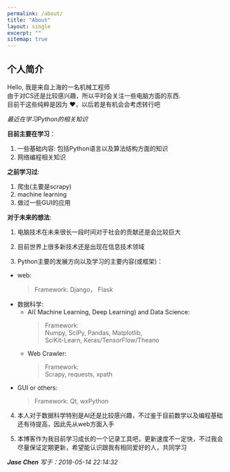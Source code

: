 ```yaml
---
permalink: /about/  
title: "About"
layout: single
excerpt: ""
sitemap: true
---
```



## 个人简介

Hello, 我是来自上海的一名机械工程师  
由于对CS还是比较感兴趣，所以平时会关注一些电脑方面的东西.  
目前干这些纯粹是因为 :heart:，以后若是有机会会考虑转行吧

*最近在学习Python的相关知识*  

**目前主要在学习**：  
1. 一些基础内容: 包括Python语言以及算法结构方面的知识  
2. 网络编程相关知识  

**之前学习过**:  
1. 爬虫(主要是scrapy)  
2. machine learning  
3. 做过一些GUI的应用  

**对于未来的想法**:  
1. 电脑技术在未来很长一段时间对于社会的贡献还是会比较巨大  

2. 目前世界上很多新技术还是出现在信息技术领域  

3. Python主要的发展方向以及学习的主要内容(或框架)：
  * web:   
  	> Framework:  Django， Flask  
  * 数据科学: 
  	* AI( Machine Learning, Deep Learning) and Data Science:  
  		> Framework:  
  		> Numpy, SciPy, Pandas, Matplotlib,   
  		> SciKit-Learn, Keras/TensorFlow/Theano  
  	* Web Crawler:  
  		> Framework:  
  		> Scrapy, requests, xpath  
  * GUI or others:  
  	> Framework: Qt, wxPython  

4. 本人对于数据科学特别是AI还是比较感兴趣，不过鉴于目前数学以及编程基础还有待提高，因此先从web方面入手  

5. 本博客作为我目前学习成长的一个记录工具吧，更新速度不一定快，不过我会尽量保证定期更新，希望能认识跟我有相同爱好的人，共同学习  

***Jase Chen*** *写于：2018-05-14 22:14:32*  
